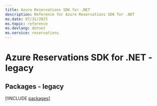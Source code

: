 ```yaml
---
title: Azure Reservations SDK for .NET
description: Reference for Azure Reservations SDK for .NET
ms.date: 07/31/2025
ms.topic: reference
ms.devlang: dotnet
ms.service: reservations
---
```

# Azure Reservations SDK for .NET - legacy
## Packages - legacy
[!INCLUDE [packages](reservations-index.md)]